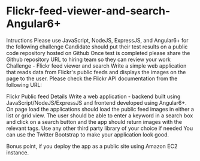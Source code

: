 # Flickr-feed-viewer-and-search-Angular6+

Intructions
Please use JavaScript, NodeJS, ExpressJS, and Angular6+ for the following challenge
Candidate should put their test results on a public code repository hosted on Github
Once test is completed please share the Github repository URL to hiring team so they can review your work
Challenge - Flickr feed viewer and search
Write a simple web application that reads data from Flickr's public feeds and displays the images on the page to the user. Please check the Flickr API documentation from the following URL:

Flickr
Public feed
Details
Write a web application - backend built using JavaScript/NodeJS/ExpressJS and frontend developed using Angular6+.
On page load the applications should load the public feed images in either a list or grid view.
The user should be able to enter a keyword in a search box and click on a search button and the app should return images with the relevant tags.
Use any other third party library of your choice if needed
You can use the Twitter Bootstrap to make your application look good.

Bonus point, if you deploy the app as a public site using Amazon EC2 instance.
